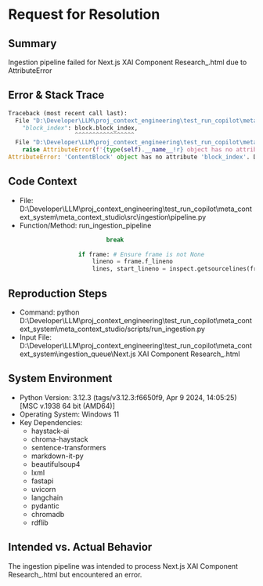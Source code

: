 
# Request for Resolution

## Summary
Ingestion pipeline failed for Next.js XAI Component Research_.html due to AttributeError

## Error & Stack Trace
```python
Traceback (most recent call last):
  File "D:\Developer\LLM\proj_context_engineering\test_run_copilot\meta_context_system\meta_context_studio\src\ingestion\pipeline.py", line 131, in run_ingestion_pipeline
    "block_index": block.block_index,
                   ^^^^^^^^^^^^^^^^^
  File "D:\Developer\LLM\proj_context_engineering\test_run_copilot\meta_context_system\venv\Lib\site-packages\pydantic\main.py", line 991, in __getattr__
    raise AttributeError(f'{type(self).__name__!r} object has no attribute {item!r}')
AttributeError: 'ContentBlock' object has no attribute 'block_index'. Did you mean: 'block_type'?

```

## Code Context
- File: D:\Developer\LLM\proj_context_engineering\test_run_copilot\meta_context_system\meta_context_studio\src\ingestion\pipeline.py
- Function/Method: run_ingestion_pipeline
```python
                            break
                    
                    if frame: # Ensure frame is not None
                        lineno = frame.f_lineno
                        lines, start_lineno = inspect.getsourcelines(frame.f_code)

```

## Reproduction Steps
- Command: python D:\Developer\LLM\proj_context_engineering\test_run_copilot\meta_context_system\meta_context_studio/scripts/run_ingestion.py
- Input File: D:\Developer\LLM\proj_context_engineering\test_run_copilot\meta_context_system\ingestion_queue\Next.js XAI Component Research_.html

## System Environment
- Python Version: 3.12.3 (tags/v3.12.3:f6650f9, Apr  9 2024, 14:05:25) [MSC v.1938 64 bit (AMD64)]
- Operating System: Windows 11
- Key Dependencies:
  - haystack-ai
  - chroma-haystack
  - sentence-transformers
  - markdown-it-py
  - beautifulsoup4
  - lxml
  - fastapi
  - uvicorn
  - langchain
  - pydantic
  - chromadb
  - rdflib

## Intended vs. Actual Behavior
The ingestion pipeline was intended to process Next.js XAI Component Research_.html but encountered an error.
